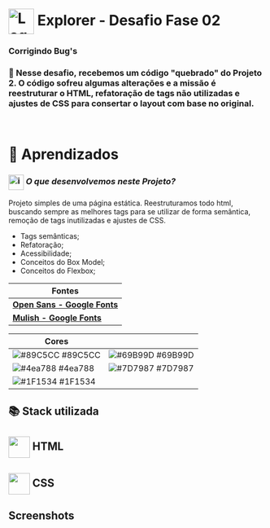 # <img src="https://imgur.com/X4HdxWx.png"  width="50px" align="center" alt="Logo Explorer em formato de Hexagono Azul com detalhes azul claro"> Explorer - Desafio Fase 02 

### **Corrigindo Bug's**

### 📌 Nesse desafio, recebemos um código "quebrado" do Projeto 2. O código sofreu algumas alterações e a missão é reestruturar o HTML, refatoração de tags não utilizadas e ajustes de CSS para consertar o layout com base no original.

# <br>:book: Aprendizados

### <img src="https://imgur.com/VhTBbHg.png" alt="imagem de um notebook" align="center" width="30px"> _**O que desenvolvemos neste Projeto?**_

Projeto simples de uma página estática. Reestruturamos todo html, buscando sempre as melhores tags para se utilizar de forma semântica, remoção de tags inutilizadas e ajustes de CSS.

-  Tags semânticas;
-  Refatoração;
-  Acessibilidade;
-  Conceitos do Box Model;
-  Conceitos do Flexbox;

| **Fontes** |
| ----------------- | 
| **[Open Sans - Google Fonts](https://fonts.google.com/specimen/Open+Sans?query=open+sans)** |
| **[Mulish - Google Fonts](https://fonts.google.com/specimen/Mulish?query=mulish)** |
    


  | **Cores**               |                                                 |
| ----------------- | ---------------------------------------------------------------- |
| ![#89C5CC](https://via.placeholder.com/10/89C5CC?text=+) #89C5CC       | ![#69B99D](https://via.placeholder.com/10/69B99D?text=+) #69B99D |
| ![#4ea788](https://via.placeholder.com/10/4ea788?text=+) #4ea788       | ![#7D7987](https://via.placeholder.com/10/7D7987?text=+) #7D7987 |
| ![#1F1534](https://via.placeholder.com/10/1F1534?text=+) #1F1534       |  |


## 📚 Stack utilizada

## <img src="https://imgur.com/JvOmHZg.png" width="42px" align="center">  **HTML**
## <img src="https://imgur.com/dsdsHjr.png" width="42px" align="center">  **CSS**


## Screenshots

<img src="">

